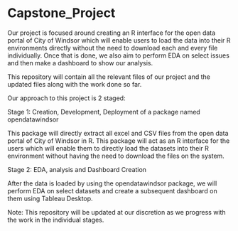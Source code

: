 # Capstone_Project

Our project is focused around creating an R interface for the open data portal of City of Windsor which will enable users to load the data into their R environments directly without the need to download each and every file individually. Once that is done, we also aim to perform EDA on select issues and then make a dashboard to show our analysis. 

This repository will contain all the relevant files of our project and the updated files along with the work done so far.

Our approach to this project is 2 staged:

Stage 1: Creation, Development, Deployment of a package named opendatawindsor

This package will directly extract all excel and CSV files from the open data portal of City of Windsor in R. This package will act as an R interface for the users which will enable them to directly load the datasets into their R environment without having the need to download the files on the system.

Stage 2: EDA, analysis and Dashboard Creation

After the data is loaded by using the opendatawindsor package, we will perform EDA on select datasets and create a subsequent dashboard on them using Tableau Desktop.

Note: This repository will be updated at our discretion as we progress with the work in the individual stages.
